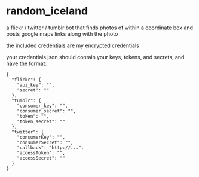 # random_iceland
a flickr / twitter / tumblr bot that finds photos of within a coordinate box and posts google maps links along with the photo


the included credentials are my encrypted credentials

your credentials.json should contain your keys, tokens, and secrets, and have the format:

```
{
  "flickr": {
    "api_key": "",
    "secret": ""
  },
  "tumblr": {
    "consumer_key": "",
    "consumer_secret": "",
    "token": "",
    "token_secret": ""
  },
  "twitter": {
    "consumerKey": "",
    "consumerSecret": "",
    "callback": "http://...",
    "accessToken": "",
    "accessSecret": ""
  }
}

```
